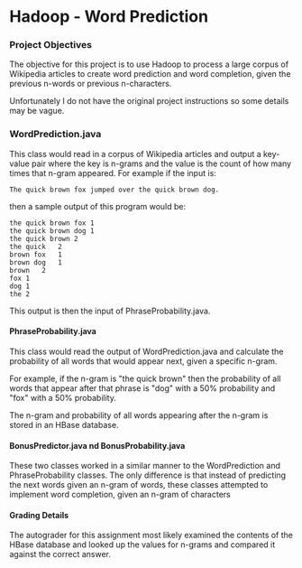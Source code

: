 # Hadoop - Word Prediction

### Project Objectives
The objective for this project is to use Hadoop to process a large corpus of Wikipedia articles to create word prediction and word completion, given the previous n-words or previous n-characters.

Unfortunately I do not have the original project instructions so some details may be vague.

### WordPrediction.java
This class would read in a corpus of Wikipedia articles and output a key-value pair where the key is n-grams and the value is the count of how many times that n-gram appeared.  For example if the input is:

`The quick brown fox jumped over the quick brown dog.`

then a sample output of this program would be:

```
the quick brown fox	1
the quick brown dog	1
the quick brown	2
the quick	2
brown fox	1
brown dog	1
brown	2
fox	1
dog	1
the 2
```

This output is then the input of PhraseProbability.java.

#### PhraseProbability.java
This class would read the output of WordPrediction.java and calculate the probability of all words that would appear next, given a specific n-gram.

For example, if the n-gram is "the quick brown" then the probability of all words that appear after that phrase is "dog" with a 50% probability and "fox" with a 50% probability.

The n-gram and probability of all words appearing after the n-gram is stored in an HBase database.

#### BonusPredictor.java nd BonusProbability.java
These two classes worked in a similar manner to the WordPrediction and PhraseProbability classes.  The only difference is that instead of predicting the next words given an n-gram of words, these classes attempted to implement word completion, given an n-gram of characters

#### Grading Details
The autograder for this assignment most likely examined the contents of the HBase database and looked up the values for n-grams and compared it against the correct answer.